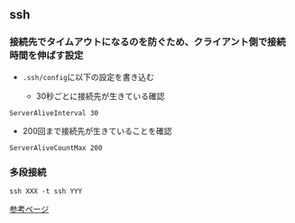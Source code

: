 ## ssh

### 接続先でタイムアウトになるのを防ぐため、クライアント側で接続時間を伸ばす設定

* `.ssh/config`に以下の設定を書き込む

  * 30秒ごとに接続先が生きている確認
```
ServerAliveInterval 30
```
  * 200回まで接続先が生きていることを確認

```
ServerAliveCountMax 200
```

### 多段接続
```
ssh XXX -t ssh YYY
```


[参考ページ](https://note.crohaco.net/2017/ssh-tunnel/)